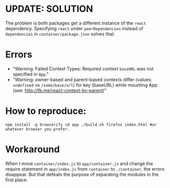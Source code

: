 UPDATE: SOLUTION
================

The problem is both packages get a different instance of the ``react`` dependency. Specifying ``react`` under ``peerDependencies`` instead of ``dependencies`` in ``container/package.json`` solves that.

Errors
======

- "Warning: Failed Context Types: Required context `baseURL` was not specified in `App`."
- "Warning: owner-based and parent-based contexts differ (values: `undefined` vs `/some/base/url`) for key (baseURL) while mounting App (see: http://fb.me/react-context-by-parent)"

How to reproduce:
=================

``
npm install -g browserify
cd app
./build.sh
firefox index.html #or whatever browser you prefer.
``

Workaround
==========

When I move ``container/index.js`` to ``app/container.js`` and change
the require statement in ``app/index.js`` from ``container`` to
``./container``, the errors disappear. But that defeats the purpose of
separating the modules in the first place.
